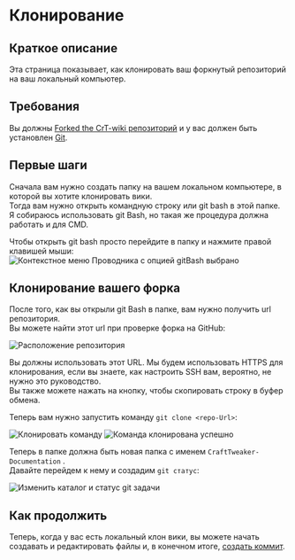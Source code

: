 # Клонирование

## Краткое описание

Эта страница показывает, как клонировать ваш форкнутый репозиторий на ваш локальный компьютер.

## Требования

Вы должны [Forked the CrT-wiki репозиторий](/Contribute/SetupGithub/) и у вас должен быть установлен [Git](/Contribute/LocalClone/InstallingGit/).

## Первые шаги

Сначала вам нужно создать папку на вашем локальном компьютере, в которой вы хотите клонировать вики.  
Тогда вам нужно открыть командную строку или git bash в этой папке.  
Я собираюсь использовать git Bash, но такая же процедура должна работать и для CMD.

Чтобы открыть git bash просто перейдите в папку и нажмите правой клавишей мыши:  
![Контекстное меню Проводника с опцией gitBash выбрано](/Contribute/LocalClone/assets/ExplorerContextMenu_GitBash.png)

## Клонирование вашего форка

После того, как вы открыли git Bash в папке, вам нужно получить url репозитория.  
Вы можете найти этот url при проверке форка на GitHub:

![Расположение репозитория](/Contribute/LocalClone/assets/GitHub_CloneLink.png)

Вы должны использовать этот URL. Мы будем использовать HTTPS для клонирования, если вы знаете, как настроить SSH вам, вероятно, не нужно это руководство.  
Вы также можете нажать на кнопку, чтобы скопировать строку в буфер обмена.

Теперь вам нужно запустить команду `git clone <repo-Url>`:

![Клонировать команду](/Contribute/LocalClone/assets/GitBash_CloneCommand.png) ![Команда клонирована успешно](/Contribute/LocalClone/assets/GitBash_CloneCommandSuccess.png)

Теперь в папке должна быть новая папка с именем `CraftTweaker-Documentation` .  
Давайте перейдем к нему и создадим `git статус`:

![Изменить каталог и статус git задачи](/Contribute/LocalClone/assets/GitBash_Clone_GitStatus.png)

## Как продолжить

Теперь, когда у вас есть локальный клон вики, вы можете начать создавать и редактировать файлы и, в конечном итоге, [создать коммит](/Contribute/LocalClone/CreateCommit/).